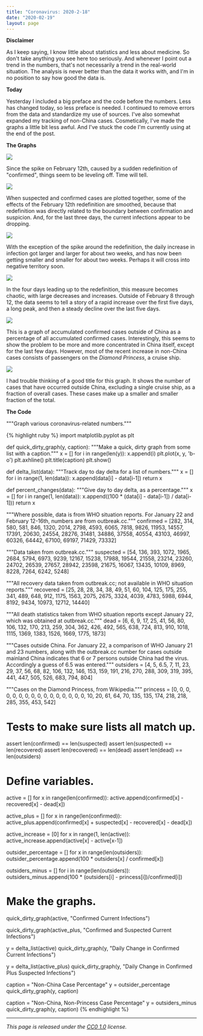 ```yaml
---
title: "Coronavirus: 2020-2-18"
date: "2020-02-19"
layout: page
---
```


**Disclaimer**

As I keep saying, I know little about statistics and less about medicine. So
don't take anything you see here too seriously. And whenever I point out a
trend in the numbers, that's not necessarily a trend in the real-world
situation. The analysis is never better than the data it works with, and I'm in
no position to say how good the data is.

**Today**

Yesterday I included a big preface and the code before the numbers. Less has
changed today, so less preface is needed. I continued to remove errors from the
data and standardize my use of sources. I've also somewhat expanded my tracking
of non-China cases. Cosmetically, I've made the graphs a little bit less awful.
And I've stuck the code I'm currently using at the end of the post.

**The Graphs**

![](../../i/01.png)

Since the spike on February 12th, caused by a sudden redefinition of
"confirmed", things seem to be leveling off. Time will tell.

![](../../i/02.png)

When suspected and confirmed cases are plotted together, some of the effects of
the February 12th redefinition are smoothed, because that redefinition was
directly related to the boundary between confirmation and suspicion. And, for
the last three days, the current infections appear to be dropping.

![](../../i/03.png)

With the exception of the spike around the redefinition, the daily increase in
infection got larger and larger for about two weeks, and has now been getting
smaller and smaller for about two weeks. Perhaps it will cross into negative
territory soon.

![](../../i/04.png)

In the four days leading up to the redefinition, this measure becomes chaotic,
with large decreases and increases. Outside of February 8 through 12, the data
seems to tell a story of a rapid increase over the first five days, a long
peak, and then a steady decline over the last five days.

![](../../i/05.png)

This is a graph of accumulated confirmed cases outside of China as a percentage
of all accumulated confirmed cases. Interestingly, this seems to show the
problem to be more and more concentrated in China itself, except for the last
few days. However, most of the recent increase in non-China cases consists of
passengers on the _Diamond Princess_, a cruise ship.

![](../../i/06.png)

I had trouble thinking of a good title for this graph. It shows the number of
cases that have occurred outside China, excluding a single cruise ship, as a
fraction of overall cases. These cases make up a smaller and smaller fraction
of the total.

**The Code**

"""Graph various coronavirus-related numbers."""

{% highlight ruby %}
import matplotlib.pyplot as plt

def quick\_dirty\_graph(y, caption):
    """Make a quick, dirty graph from some list with a caption."""
    x = \[\]
    for i in range(len(y)):
        x.append(i)
    plt.plot(x, y, 'b-o')
    plt.axhline()
    plt.title(caption)
    plt.show()

def delta\_list(data):
    """Track day to day delta for a list of numbers."""
    x = \[\]
    for i in range(1, len(data)):
        x.append(data\[i\] - data\[i-1\])
    return x

def percent\_changes(data):
    """Give day to day delta, as a percentage."""
    x = \[\]
    for i in range(1, len(data)):
        x.append((100 \* (data\[i\] - data\[i-1\]) / data\[i-1\]))
    return x

"""Where possible, data is from WHO situation reports.
For January 22 and February 12-16th, numbers are from outbreak.cc."""
confirmed = \[282, 314, 580, 581, 846, 1320, 2014, 2798, 4593, 6065,
             7818, 9826, 11953, 14557, 17391, 20630, 24554, 28276,
             31481, 34886, 37558, 40554, 43103, 46997, 60326, 64442,
             67100, 69197, 71429, 73332\]

"""Data taken from outbreak.cc."""
suspected = \[54, 136, 393, 1072, 1965, 2684, 5794, 6973, 9239, 12167,
             15238, 17988, 19544, 21558, 23214, 23260, 24702, 26539,
             27657, 28942, 23598, 21675, 16067, 13435, 10109, 8969,
             8228, 7264, 6242, 5248\]

"""All recovery data taken from outbreak.cc; not available in WHO
situation reports."""
recovered = \[25, 28, 28, 34, 38, 49, 51, 60, 104, 125, 175, 255, 341, 489,
             648, 912, 1175, 1563, 2075, 2675, 3324, 4039, 4783, 5988,
             6944, 8192, 9434, 10973, 12712, 14440\]

"""All death statistics taken from WHO situation reports except January
22, which was obtained at outbreak.cc."""
dead = \[6, 6, 9, 17, 25, 41, 56, 80, 106, 132, 170, 213, 259, 304, 362,
        426, 492, 565, 638, 724, 813, 910, 1018, 1115, 1369, 1383, 1526,
        1669, 1775, 1873\]

"""Cases outside China. For January 22, a
comparison of WHO January 21 and 23 numbers, along with the outbreak.cc
number for cases outside mainland China indicates that 6 or 7 persons
outside China had the virus. Accordingly a guess of 6.5 was entered."""
outsiders = \[4, 5, 6.5, 7, 11, 23, 29, 37, 56, 68, 82, 106, 132, 146,
             153, 159, 191, 216, 270, 288, 309, 319, 395, 441, 447,
             505, 526, 683, 794, 804\]

"""Cases on the Diamond Princess, from Wikipedia."""
princess = \[0, 0, 0, 0, 0, 0, 0, 0, 0, 0, 0, 0, 0, 0, 0, 0,
            10, 20, 61, 64, 70, 135, 135, 174, 218, 218,
            285, 355, 453, 542\]

# Tests to make sure lists all match up.
assert len(confirmed) == len(suspected)
assert len(suspected) == len(recovered)
assert len(recovered) == len(dead)
assert len(dead) == len(outsiders)

# Define variables.
active = \[\]
for x in range(len(confirmed)):
    active.append(confirmed\[x\] - recovered\[x\] - dead\[x\])

active\_plus = \[\]
for x in range(len(confirmed)):
    active\_plus.append(confirmed\[x\] + suspected\[x\] -
                       recovered\[x\] - dead\[x\])

active\_increase = \[0\]
for x in range(1, len(active)):
    active\_increase.append(active\[x\] - active\[x-1\])

outsider\_percentage = \[\]
for x in range(len(outsiders)):
    outsider\_percentage.append(100 \* outsiders\[x\] / confirmed\[x\])

outsiders\_minus = \[\]
for i in range(len(outsiders)):
    outsiders\_minus.append(100 \* (outsiders\[i\] - princess\[i\])/confirmed\[i\])

# Make the graphs.
quick\_dirty\_graph(active, "Confirmed Current Infections")

quick\_dirty\_graph(active\_plus, "Confirmed and Suspected Current Infections")

y = delta\_list(active)
quick\_dirty\_graph(y, "Daily Change in Confirmed Current Infections")

y = delta\_list(active\_plus)
quick\_dirty\_graph(y, "Daily Change in Confirmed Plus Suspected Infections")

caption = "Non-China Case Percentage"
y = outsider\_percentage
quick\_dirty\_graph(y, caption)

caption = "Non-China, Non-Princess Case Percentage"
y = outsiders\_minus
quick\_dirty\_graph(y, caption)
{% endhighlight %}

---

_This page is released under the [CC0 1.0](https://creativecommons.org/publicdomain/zero/1.0/) license._

